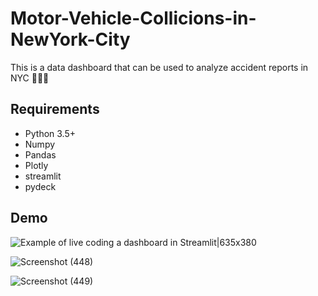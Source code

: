# Motor-Vehicle-Collicions-in-NewYork-City
This is a data dashboard that can be used to analyze accident reports in NYC 🗽💥🚗

## Requirements
- Python 3.5+
- Numpy
- Pandas
- Plotly
- streamlit
- pydeck

## Demo
![Example of live coding a dashboard in Streamlit|635x380](https://aws1.discourse-cdn.com/standard10/uploads/streamlit/original/1X/292e985f7f75ef7bef8c27b5899f71f76cd577e0.gif)

![Screenshot (448)](https://user-images.githubusercontent.com/39211262/83712944-7dfde680-a644-11ea-9b8c-b8b93ff8f914.png)

![Screenshot (449)](https://user-images.githubusercontent.com/39211262/83712949-822a0400-a644-11ea-8e24-d234dbbcf0d6.png)

